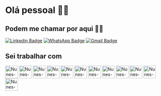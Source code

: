 <h1>Olá pessoal 🖖🏼</h1>


<h2>Podem me chamar por aqui 👍🏼</h2>
<div style="display: inline_block">

  [![Linkedin Badge](https://img.shields.io/badge/-LinkedIn-blue?style=for-the-badge&logo=Linkedin&logoColor=white&link=https://www.linkedin.com/in/nunesnd/)](https://www.linkedin.com/in/nunesnd/)
  [![WhatsApp Badge](https://img.shields.io/badge/WhatsApp-25D366?style=for-the-badge&logo=whatsapp&logoColor=white&link=https://api.whatsapp.com/send?1=pt_BR&phone=5548988173085)](https://api.whatsapp.com/send?1=pt_BR&phone=5548988173085)
  [![Gmail Badge](https://img.shields.io/badge/Gmail-D14836?style=for-the-badge&logo=gmail&logoColor=white&link=mailto:nunesdiegond@gmail.com?Subject=Olá%20Diego%20-%20GitHub/)](mailto:nunesdiegond@gmail.com?Subject=Olá%20Diego%20-%20GitHub)

</div>

<h2></h2>
<div style="display: inline_block"></div>

<h2>Sei trabalhar com</h2>
<div style="display: inline_block">
  <img align="center" alt="Nunes-HTML" height="40" width"40" src="https://cdn.jsdelivr.net/gh/devicons/devicon/icons/html5/html5-original.svg">
  <img align="center" alt="Nunes-CSS" height="40" width"40" src="https://cdn.jsdelivr.net/gh/devicons/devicon/icons/css3/css3-original.svg">
  <img align="center" alt="Nunes-JS" height="40" width"40" src="https://cdn.jsdelivr.net/gh/devicons/devicon/icons/javascript/javascript-original.svg">
  <img align="center" alt="Nunes-CSharp" height="40" width"40" src="https://cdn.jsdelivr.net/gh/devicons/devicon/icons/csharp/csharp-original.svg">
  <img align="center" alt="Nunes-Java" height="40" width"40" src="https://cdn.jsdelivr.net/gh/devicons/devicon/icons/java/java-original.svg">
  <img align="center" alt="Nunes-Python" height="40" width"40" src="https://cdn.jsdelivr.net/gh/devicons/devicon/icons/python/python-original.svg">
  <img align="center" alt="Nunes-VisualStudio" height="40" width"40" src="https://cdn.jsdelivr.net/gh/devicons/devicon/icons/visualstudio/visualstudio-plain.svg">
  <img align="center" alt="Nunes-VSCode" height="40" width"40" src="https://cdn.jsdelivr.net/gh/devicons/devicon/icons/vscode/vscode-original.svg">
  <img align="center" alt="Nunes-Vim" height="40" width"40" src="https://cdn.jsdelivr.net/gh/devicons/devicon/icons/vim/vim-original.svg">
  <img align="center" alt="Nunes-Linux" height="40" width"40" src="https://cdn.jsdelivr.net/gh/devicons/devicon/icons/linux/linux-original.svg">
  <img align="center" alt="Nunes-Debian" height="40" width"40" src="https://cdn.jsdelivr.net/gh/devicons/devicon/icons/debian/debian-original.svg">
  <img align="center" alt="Nunes-Postgresql" height="40" width"40" src="https://cdn.jsdelivr.net/gh/devicons/devicon/icons/postgresql/postgresql-original.svg">
</div>


